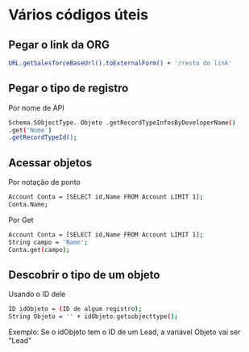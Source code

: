 # Vários códigos úteis 

## Pegar o link da ORG

```bash
URL.getSalesforceBaseUrl().toExternalForm() + '/resto do link'
```

## Pegar o tipo de registro

Por nome de API
```bash
Schema.SObjectType. Objeto .getRecordTypeInfosByDeveloperName()
.get('Nome')
.getRecordTypeId();
```

## Acessar objetos

Por notação de ponto
```bash
Account Conta = [SELECT id,Name FROM Account LIMIT 1];
Conta.Name;
```

Por Get
```bash
Account Conta = [SELECT id,Name FROM Account LIMIT 1];
String campo = 'Name';
Conta.get(campo);
```
## Descobrir o tipo de um objeto

Usando o ID dele
```bash
ID idObjeto = (ID de algum registro);
String Objeto = '' + idObjeto.getsobjecttype();
```
Exemplo: Se o idObjeto tem o ID de um Lead, a variável Objeto vai ser "Lead"
